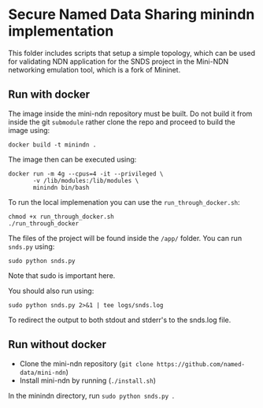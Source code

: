 # Secure Named Data Sharing minindn implementation
This folder includes scripts that setup a simple topology, which can be used for validating NDN application for the SNDS project in the Mini-NDN networking emulation tool, which is a fork of Mininet.

## Run with docker

The image inside the mini-ndn repository must be built. Do not build it from inside the git ``submodule`` rather clone the repo and proceed to build the image using: 


```
docker build -t minindn .
```

The image then can be executed using: 
```
docker run -m 4g --cpus=4 -it --privileged \
       -v /lib/modules:/lib/modules \
       minindn bin/bash
```


To run the local implemenation you can use the ``run_through_docker.sh``: 

```
chmod +x run_through_docker.sh
./run_through_docker
```

The files of the project will be found inside the ``/app/`` folder. You can run ``snds.py`` using: 

```
sudo python snds.py
```

Note that sudo is important here. 

You should also run using: 

```
sudo python snds.py 2>&1 | tee logs/snds.log
```

To redirect the output to both stdout and stderr's to the snds.log file.

## Run without docker
* Clone the mini-ndn repository (`git clone https://github.com/named-data/mini-ndn`)
* Install mini-ndn by running (`./install.sh`)


In the minindn directory, run `sudo python snds.py `. 
